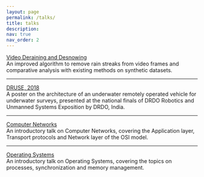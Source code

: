 ```yaml
---
layout: page
permalink: /talks/
title: talks
description:
nav: true
nav_order: 2
---
```


<a class="in-text" href="assets/pdf/Video_Deraining.pdf" target="_blank">Video Deraining and Desnowing</a> <br>
An improved algorithm to remove rain streaks from video frames and comparative analysis with existing methods on synthetic datasets.

---

<a class="in-text" href="assets/pdf/DRUSE_Poster.pdf" target="_blank"> DRUSE, 2018</a> <br>
A poster on the architecture of an underwater remotely operated vehicle for underwater surveys, presented at the national finals of DRDO Robotics and Unmanned
Systems Exposition by DRDO, India.

---

<a class="in-text" href="assets/pdf/Networks.pdf" target="_blank"> Computer Networks</a> <br>
An introductory talk on Computer Networks, covering the Application layer, Transport protocols and Network layer of the OSI model.

---

<a class="in-text" href="assets/pdf/OS.pdf" target="_blank"> Operating Systems</a> <br>
An introductory talk on Operating Systems, covering the topics on processes, synchronization and memory management.
